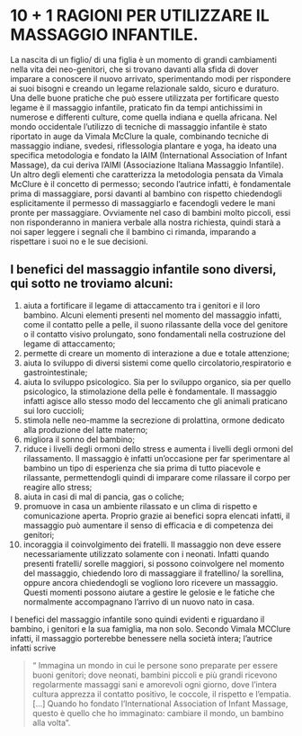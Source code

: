 # 10 + 1 RAGIONI PER UTILIZZARE IL MASSAGGIO INFANTILE.

La nascita di un figlio/ di una figlia è un momento di grandi cambiamenti nella vita dei neo-genitori, che si trovano davanti alla sfida di dover imparare a conoscere il nuovo arrivato, sperimentando modi per rispondere ai suoi bisogni  e creando un legame relazionale saldo, sicuro e duraturo. Una delle buone pratiche che può essere utilizzata per fortificare questo legame è il massaggio infantile, praticato fin da tempi antichissimi in numerose e differenti culture, come quella indiana e quella africana. 
Nel mondo occidentale l’utilizzo di tecniche di massaggio infantile è stato riportato in auge da Vimala McClure la quale, combinando tecniche di massaggio indiane, svedesi, riflessologia plantare e yoga, ha ideato una specifica metodologia e fondato la IAIM (International Association of Infant Massage), da cui deriva l’AIMI (Associazione Italiana Massaggio Infantile). Un altro degli elementi che caratterizza la metodologia pensata da Vimala McClure è il concetto di permesso; secondo l’autrice infatti, è fondamentale prima di massaggiare, porsi davanti al bambino con rispetto chiedendogli esplicitamente il permesso di massaggiarlo e facendogli vedere le mani pronte per massaggiare. Ovviamente nel caso di bambini molto piccoli, essi non risponderanno in maniera verbale alla nostra richiesta, quindi starà a noi saper leggere i segnali che il bambino ci rimanda, imparando a rispettare i suoi no e le sue decisioni.

## I benefici del massaggio infantile sono diversi, qui sotto ne troviamo alcuni:

 1. aiuta a fortificare il legame di attaccamento tra i genitori e il loro bambino. Alcuni elementi presenti nel momento del massaggio infatti, come il contatto pelle a pelle, il suono rilassante della voce del genitore o il contatto visivo prolungato, sono fondamentali nella costruzione del legame di attaccamento;
 2. permette di creare un momento di interazione a due e totale attenzione;
 3. aiuta lo sviluppo di diversi sistemi come quello circolatorio,respiratorio e gastrointestinale;
 4. aiuta lo sviluppo psicologico. Sia per lo sviluppo organico, sia per quello psicologico, la stimolazione della pelle è fondamentale. Il massaggio infatti agisce allo stesso modo del leccamento che gli animali praticano sui loro cuccioli;
 5. stimola nelle neo-mamme la secrezione di prolattina, ormone dedicato alla produzione del latte materno;
 6. migliora il sonno del bambino;
 7. riduce i livelli degli ormoni dello stress e aumenta i livelli degli ormoni del rilassamento. Il massaggio è infatti un’occasione per far sperimentare al bambino un tipo di esperienza che sia prima di tutto piacevole e rilassante, permettendogli quindi di imparare come rilassare il corpo per reagire allo stress;
 8. aiuta in casi di mal di pancia, gas o coliche;
 9. promuove in casa un ambiente rilassato e un clima di rispetto e comunicazione aperta. Proprio grazie ai benefici sopra elencati infatti, il massaggio può aumentare il senso di efficacia e di competenza dei genitori;
 10. incoraggia il coinvolgimento dei fratelli. Il massaggio non deve essere necessariamente utilizzato solamente con i neonati. Infatti quando presenti fratelli/ sorelle maggiori, si possono coinvolgere nel momento del massaggio, chiedendo loro di massaggiare il fratellino/ la sorellina, oppure ancora chiedendogli se vogliono loro ricevere un massaggio. Questi momenti possono aiutare a gestire le gelosie e le fatiche che normalmente accompagnano l’arrivo di un nuovo nato in casa. 

I benefici del massaggio infantile sono quindi evidenti e riguardano il bambino, i genitori e la sua famiglia, ma non solo. Secondo Vimala MCClure infatti, il massaggio porterebbe benessere nella società intera; l’autrice infatti scrive 
> “ Immagina un mondo in cui le persone sono preparate per essere buoni genitori; dove neonati, bambini piccoli e più grandi ricevono regolarmente massaggi sani e amorevoli ogni giorno, dove l’intera cultura apprezza il contatto positivo, le coccole, il rispetto e l’empatia. [...] Quando ho fondato l’International Association of Infant Massage, questo è quello che ho immaginato: cambiare il mondo, un bambino alla volta”.   
